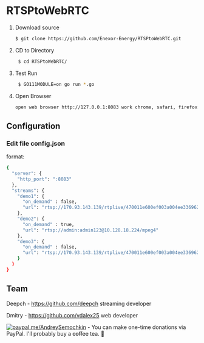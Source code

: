 # RTSPtoWebRTC

1. Download source
   ```bash 
   $ git clone https://github.com/Enexor-Energy/RTSPtoWebRTC.git  
   ```
3. CD to Directory
   ```bash
    $ cd RTSPtoWebRTC/
   ```
4. Test Run
   ```bash
    $ GO111MODULE=on go run *.go
   ```
5. Open Browser
    ```bash
    open web browser http://127.0.0.1:8083 work chrome, safari, firefox
    ```

## Configuration

### Edit file config.json

format:

```bash
{
  "server": {
    "http_port": ":8083"
  },
  "streams": {
    "demo1": {
      "on_demand" : false,
      "url": "rtsp://170.93.143.139/rtplive/470011e600ef003a004ee33696235daa"
    },
    "demo2": {
      "on_demand" : true,
      "url": "rtsp://admin:admin123@10.128.18.224/mpeg4"
    },
    "demo3": {
      "on_demand" : false,
      "url": "rtsp://170.93.143.139/rtplive/470011e600ef003a004ee33696235daa"
    }
  }
}
```

## Team

Deepch - https://github.com/deepch streaming developer

Dmitry - https://github.com/vdalex25 web developer

[![paypal.me/AndreySemochkin](https://ionicabizau.github.io/badges/paypal.svg)](https://www.paypal.me/AndreySemochkin) - You can make one-time donations via PayPal. I'll probably buy a ~~coffee~~ tea. :tea:

